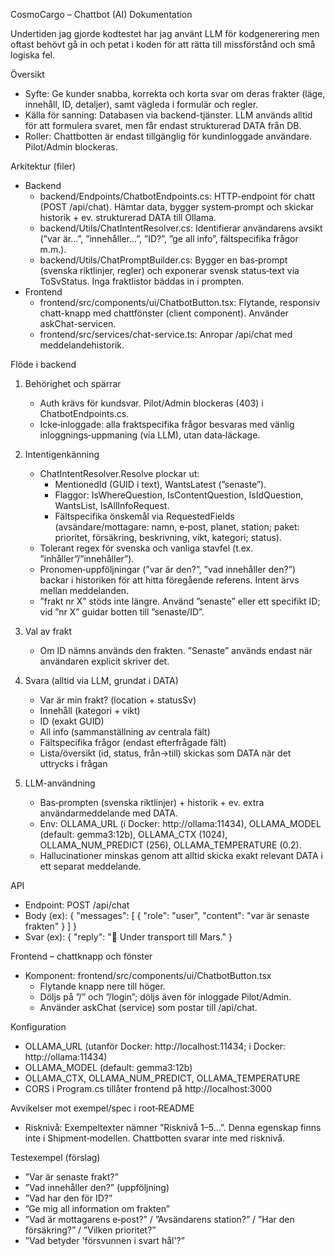 CosmoCargo – Chattbot (AI) Dokumentation

Undertiden jag gjorde kodtestet har jag använt LLM för kodgenerering men oftast behövt gå in och petat i koden för att
rätta till missförstånd och små logiska fel.

Översikt

- Syfte: Ge kunder snabba, korrekta och korta svar om deras frakter (läge, innehåll, ID, detaljer), samt vägleda i formulär och regler.
- Källa för sanning: Databasen via backend-tjänster. LLM används alltid för att formulera svaret, men får endast strukturerad DATA från DB.
- Roller: Chattbotten är endast tillgänglig för kundinloggade användare. Pilot/Admin blockeras.

Arkitektur (filer)

- Backend
  - backend/Endpoints/ChatbotEndpoints.cs: HTTP-endpoint för chatt (POST /api/chat). Hämtar data, bygger system‑prompt och skickar historik + ev. strukturerad DATA till Ollama.
  - backend/Utils/ChatIntentResolver.cs: Identifierar användarens avsikt (”var är…”, ”innehåller…”, ”ID?”, ”ge all info”, fältspecifika frågor m.m.).
  - backend/Utils/ChatPromptBuilder.cs: Bygger en bas‑prompt (svenska riktlinjer, regler) och exponerar svensk status‑text via ToSvStatus. Inga fraktlistor bäddas in i prompten.
- Frontend
  - frontend/src/components/ui/ChatbotButton.tsx: Flytande, responsiv chatt-knapp med chattfönster (client component). Använder askChat-servicen.
  - frontend/src/services/chat-service.ts: Anropar /api/chat med meddelandehistorik.

Flöde i backend

1. Behörighet och spärrar

   - Auth krävs för kundsvar. Pilot/Admin blockeras (403) i ChatbotEndpoints.cs.
   - Icke‑inloggade: alla fraktspecifika frågor besvaras med vänlig inloggnings‑uppmaning (via LLM), utan data‑läckage.

2. Intentigenkänning

   - ChatIntentResolver.Resolve plockar ut:
     - MentionedId (GUID i text), WantsLatest (”senaste”).
     - Flaggor: IsWhereQuestion, IsContentQuestion, IsIdQuestion, WantsList, IsAllInfoRequest.
     - Fältspecifika önskemål via RequestedFields (avsändare/mottagare: namn, e‑post, planet, station; paket: prioritet, försäkring, beskrivning, vikt, kategori; status).
   - Tolerant regex för svenska och vanliga stavfel (t.ex. ”inhåller”/”innehåller”).
   - Pronomen‑uppföljningar (”var är den?”, ”vad innehåller den?”) backar i historiken för att hitta föregående referens. Intent ärvs mellan meddelanden.
   - ”frakt nr X” stöds inte längre. Använd ”senaste” eller ett specifikt ID; vid ”nr X” guidar botten till ”senaste/ID”.

3. Val av frakt

   - Om ID nämns används den frakten. ”Senaste” används endast när användaren explicit skriver det.

4. Svara (alltid via LLM, grundat i DATA)

   - Var är min frakt? (location + statusSv)
   - Innehåll (kategori + vikt)
   - ID (exakt GUID)
   - All info (sammanställning av centrala fält)
   - Fältspecifika frågor (endast efterfrågade fält)
   - Lista/översikt (id, status, från→till) skickas som DATA när det uttrycks i frågan

5. LLM-användning
   - Bas‑prompten (svenska riktlinjer) + historik + ev. extra användarmeddelande med DATA.
   - Env: OLLAMA_URL (i Docker: http://ollama:11434), OLLAMA_MODEL (default: gemma3:12b), OLLAMA_CTX (1024), OLLAMA_NUM_PREDICT (256), OLLAMA_TEMPERATURE (0.2).
   - Hallucinationer minskas genom att alltid skicka exakt relevant DATA i ett separat meddelande.

API

- Endpoint: POST /api/chat
- Body (ex):
  {
  "messages": [
  { "role": "user", "content": "var är senaste frakten" }
  ]
  }
- Svar (ex):
  { "reply": "🚀 Under transport till Mars." }

Frontend – chattknapp och fönster

- Komponent: frontend/src/components/ui/ChatbotButton.tsx
  - Flytande knapp nere till höger.
  - Döljs på ”/” och ”/login”; döljs även för inloggade Pilot/Admin.
  - Använder askChat (service) som postar till /api/chat.

Konfiguration

- OLLAMA_URL (utanför Docker: http://localhost:11434; i Docker: http://ollama:11434)
- OLLAMA_MODEL (default: gemma3:12b)
- OLLAMA_CTX, OLLAMA_NUM_PREDICT, OLLAMA_TEMPERATURE
- CORS i Program.cs tillåter frontend på http://localhost:3000

Avvikelser mot exempel/spec i root‑README

- Risknivå: Exempeltexter nämner ”Risknivå 1–5…”. Denna egenskap finns inte i Shipment‑modellen. Chattbotten svarar inte med risknivå.

Testexempel (förslag)

- ”Var är senaste frakt?”
- ”Vad innehåller den?” (uppföljning)
- ”Vad har den för ID?”
- ”Ge mig all information om frakten”
- ”Vad är mottagarens e‑post?” / ”Avsändarens station?” / ”Har den försäkring?” / ”Vilken prioritet?”
- ”Vad betyder 'försvunnen i svart hål'?”
